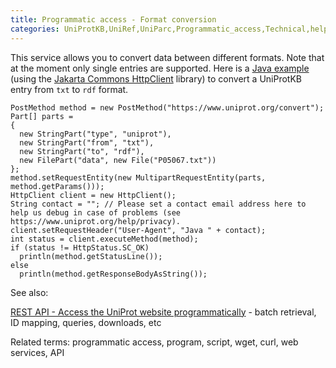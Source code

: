 ```yaml
---
title: Programmatic access - Format conversion
categories: UniProtKB,UniRef,UniParc,Programmatic_access,Technical,help
---
```


This service allows you to convert data between different formats. Note that at the moment only single entries are supported. Here is a [Java example](https://www.uniprot.org/help/api_format_conversion#conversion_java_example) (using the [Jakarta Commons HttpClient](http://jakarta.apache.org/commons/httpclient/) library) to convert a UniProtKB entry from `txt` to `rdf` format.

    PostMethod method = new PostMethod("https://www.uniprot.org/convert");
    Part[] parts =
    {
      new StringPart("type", "uniprot"),
      new StringPart("from", "txt"),
      new StringPart("to", "rdf"),
      new FilePart("data", new File("P05067.txt"))
    };
    method.setRequestEntity(new MultipartRequestEntity(parts, method.getParams()));
    HttpClient client = new HttpClient();
    String contact = ""; // Please set a contact email address here to help us debug in case of problems (see https://www.uniprot.org/help/privacy).
    client.setRequestHeader("User-Agent", "Java " + contact);
    int status = client.executeMethod(method);
    if (status != HttpStatus.SC_OK)
      println(method.getStatusLine());
    else
      println(method.getResponseBodyAsString());

See also:

[REST API - Access the UniProt website programmatically](https://www.uniprot.org/help/api) - batch retrieval, ID mapping, queries, downloads, etc

Related terms: programmatic access, program, script, wget, curl, web services, API

